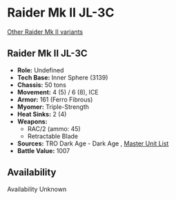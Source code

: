 # Raider Mk II JL-3C 

[Other Raider Mk II variants](../raider_mk_ii.md) 

## Raider Mk II JL-3C 

- **Role:** Undefined 
- **Tech Base:** Inner Sphere (3139) 
- **Chassis:** 50 tons 
- **Movement:** 4 (5) / 6 (8), ICE 
- **Armor:** 161 (Ferro Fibrous) 
- **Myomer:** Triple-Strength 
- **Heat Sinks:** 2 (4) 
- **Weapons:** 
  - RAC/2 (ammo: 45) 
  - Retractable Blade 
- **Sources:** TRO Dark Age - Dark Age , [Master Unit List](http://masterunitlist.info/Unit/Details/8072) 
- **Battle Value:** 1007 

## Availability 

Availability Unknown 

